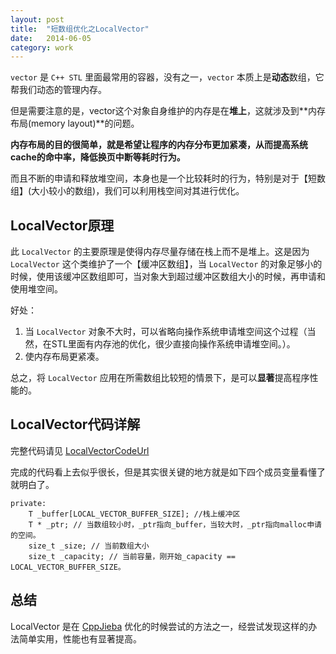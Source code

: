 ```yaml
---
layout: post
title:  "短数组优化之LocalVector"
date:   2014-06-05
category: work
---
```


`vector` 是 `C++ STL` 里面最常用的容器，没有之一，`vector` 本质上是**动态**数组，它帮我们动态的管理内存。

但是需要注意的是，vector这个对象自身维护的内存是在**堆上**，这就涉及到**内存布局(memory layout)**的问题。

**内存布局的目的很简单，就是希望让程序的内存分布更加紧凑，从而提高系统cache的命中率，降低换页中断等耗时行为。**

而且不断的申请和释放堆空间，本身也是一个比较耗时的行为，特别是对于【短数组】(大小较小的数组)，我们可以利用栈空间对其进行优化。

## LocalVector原理

此 `LocalVector` 的主要原理是使得内存尽量存储在栈上而不是堆上。这是因为 `LocalVector` 这个类维护了一个【缓冲区数组】，当 `LocalVector` 的对象足够小的时候，使用该缓冲区数组即可，当对象大到超过缓冲区数组大小的时候，再申请和使用堆空间。

好处：

1. 当 `LocalVector` 对象不大时，可以省略向操作系统申请堆空间这个过程（当然，在STL里面有内存池的优化，很少直接向操作系统申请堆空间。）。
2. 使内存布局更紧凑。

总之，将 `LocalVector` 应用在所需数组比较短的情景下，是可以**显著**提高程序性能的。

## LocalVector代码详解

完整代码请见 [LocalVectorCodeUrl]

完成的代码看上去似乎很长，但是其实很关键的地方就是如下四个成员变量看懂了就明白了。

```
private:
    T _buffer[LOCAL_VECTOR_BUFFER_SIZE]; //栈上缓冲区
    T * _ptr; // 当数组较小时，_ptr指向_buffer，当较大时，_ptr指向malloc申请的空间。
    size_t _size; // 当前数组大小
    size_t _capacity; // 当前容量，刚开始_capacity == LOCAL_VECTOR_BUFFER_SIZE。
```

## 总结

LocalVector 是在 [CppJieba] 优化的时候尝试的方法之一，经尝试发现这样的办法简单实用，性能也有显著提高。

[LocalVectorCodeUrl]:https://github.com/yanyiwu/limonp/blob/master/include/LocalVector.hpp
[CppJieba]:https://github.com/yanyiwu/cppjieba.git
